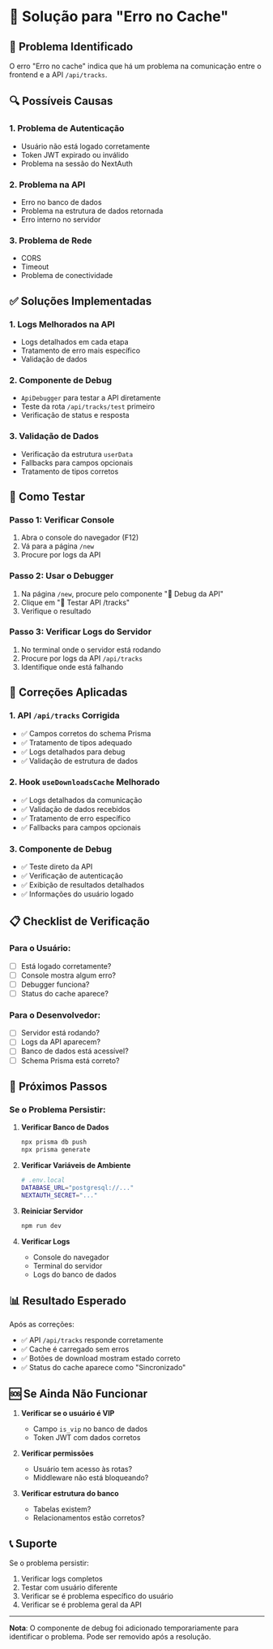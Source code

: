 # 🔧 Solução para "Erro no Cache"

## 🐛 Problema Identificado

O erro "Erro no cache" indica que há um problema na comunicação entre o frontend e a API `/api/tracks`.

## 🔍 Possíveis Causas

### 1. **Problema de Autenticação**
- Usuário não está logado corretamente
- Token JWT expirado ou inválido
- Problema na sessão do NextAuth

### 2. **Problema na API**
- Erro no banco de dados
- Problema na estrutura de dados retornada
- Erro interno no servidor

### 3. **Problema de Rede**
- CORS
- Timeout
- Problema de conectividade

## ✅ Soluções Implementadas

### 1. **Logs Melhorados na API**
- Logs detalhados em cada etapa
- Tratamento de erro mais específico
- Validação de dados

### 2. **Componente de Debug**
- `ApiDebugger` para testar a API diretamente
- Teste da rota `/api/tracks/test` primeiro
- Verificação de status e resposta

### 3. **Validação de Dados**
- Verificação da estrutura `userData`
- Fallbacks para campos opcionais
- Tratamento de tipos corretos

## 🧪 Como Testar

### **Passo 1: Verificar Console**
1. Abra o console do navegador (F12)
2. Vá para a página `/new`
3. Procure por logs da API

### **Passo 2: Usar o Debugger**
1. Na página `/new`, procure pelo componente "🐛 Debug da API"
2. Clique em "🧪 Testar API /tracks"
3. Verifique o resultado

### **Passo 3: Verificar Logs do Servidor**
1. No terminal onde o servidor está rodando
2. Procure por logs da API `/api/tracks`
3. Identifique onde está falhando

## 🔧 Correções Aplicadas

### **1. API `/api/tracks` Corrigida**
- ✅ Campos corretos do schema Prisma
- ✅ Tratamento de tipos adequado
- ✅ Logs detalhados para debug
- ✅ Validação de estrutura de dados

### **2. Hook `useDownloadsCache` Melhorado**
- ✅ Logs detalhados da comunicação
- ✅ Validação de dados recebidos
- ✅ Tratamento de erro específico
- ✅ Fallbacks para campos opcionais

### **3. Componente de Debug**
- ✅ Teste direto da API
- ✅ Verificação de autenticação
- ✅ Exibição de resultados detalhados
- ✅ Informações do usuário logado

## 📋 Checklist de Verificação

### **Para o Usuário:**
- [ ] Está logado corretamente?
- [ ] Console mostra algum erro?
- [ ] Debugger funciona?
- [ ] Status do cache aparece?

### **Para o Desenvolvedor:**
- [ ] Servidor está rodando?
- [ ] Logs da API aparecem?
- [ ] Banco de dados está acessível?
- [ ] Schema Prisma está correto?

## 🚀 Próximos Passos

### **Se o Problema Persistir:**

1. **Verificar Banco de Dados**
   ```bash
   npx prisma db push
   npx prisma generate
   ```

2. **Verificar Variáveis de Ambiente**
   ```bash
   # .env.local
   DATABASE_URL="postgresql://..."
   NEXTAUTH_SECRET="..."
   ```

3. **Reiniciar Servidor**
   ```bash
   npm run dev
   ```

4. **Verificar Logs**
   - Console do navegador
   - Terminal do servidor
   - Logs do banco de dados

## 📊 Resultado Esperado

Após as correções:
- ✅ API `/api/tracks` responde corretamente
- ✅ Cache é carregado sem erros
- ✅ Botões de download mostram estado correto
- ✅ Status do cache aparece como "Sincronizado"

## 🆘 Se Ainda Não Funcionar

1. **Verificar se o usuário é VIP**
   - Campo `is_vip` no banco de dados
   - Token JWT com dados corretos

2. **Verificar permissões**
   - Usuário tem acesso às rotas?
   - Middleware não está bloqueando?

3. **Verificar estrutura do banco**
   - Tabelas existem?
   - Relacionamentos estão corretos?

## 📞 Suporte

Se o problema persistir:
1. Verificar logs completos
2. Testar com usuário diferente
3. Verificar se é problema específico do usuário
4. Verificar se é problema geral da API

---

**Nota**: O componente de debug foi adicionado temporariamente para identificar o problema. Pode ser removido após a resolução.



